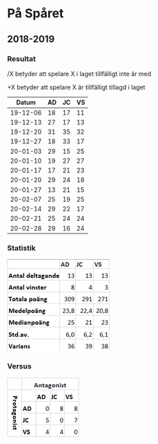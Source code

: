 # På Spåret

## 2018-2019

### Resultat

/X betyder att spelare X i laget tillfälligt inte är med

+X betyder att spelare X är tillfälligt tillagd i laget

Datum    |AD|JC|VS|
---------|--|--|--|
19-12-06 |18|17|11|
19-12-13 |27|17|13|
19-12-20 |31|35|32|
19-12-27 |18|33|17|
20-01-03 |29|15|25|
20-01-10 |19|27|27|
20-01-17 |17|21|23|
20-01-20 |29|24|18|
20-01-27 |13|21|15|
20-02-07 |25|19|25|
20-02-14 |29|22|17|
20-02-21 |25|24|24|
20-02-28 |29|16|24|

### Statistik

![Stats 19-20](stats_19-20.png)

### Versus

![Versus 19-20](vs_19-20.png)
